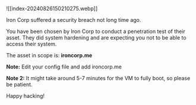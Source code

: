 ![[index-20240826150210275.webp]]

Iron Corp suffered a security breach not long time ago.  

You have been chosen by Iron Corp to conduct a penetration test of their asset. They did system hardening and are expecting you not to be able to access their system.  

The asset in scope is: **ironcorp.me**

**Note:** Edit your config file and add ironcorp.me

**Note 2:** It might take around 5-7 minutes for the VM to fully boot, so please be patient.  

Happy hacking!



